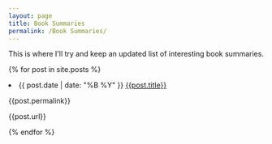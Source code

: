 ```yaml
---
layout: page
title: Book Summaries
permalink: /Book Summaries/
---
```


This is where I'll try and keep an updated list of interesting book summaries.

{% for post in site.posts %}

<li> {{ post.date | date: "%B %Y" }} <a href= "/blog/{{post.permalink}}"> {{post.title}} </a> </li>

{{post.permalink}}

{{post.url}}

{% endfor %}
